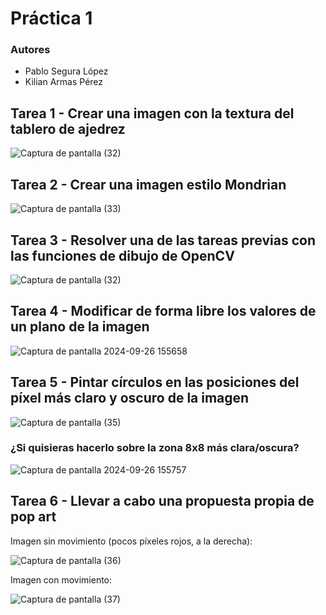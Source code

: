 # Práctica 1

### Autores

- Pablo Segura López
- Kilian Armas Pérez

## Tarea 1 - Crear una imagen con la textura del tablero de ajedrez

![Captura de pantalla (32)](https://github.com/user-attachments/assets/93a0036d-9bcb-4833-b8e9-5300e9ba3373)


## Tarea 2 - Crear una imagen estilo Mondrian

![Captura de pantalla (33)](https://github.com/user-attachments/assets/d5b87f33-3854-4b06-9eb2-2fcffc736da2)


## Tarea 3 - Resolver una de las tareas previas con las funciones de dibujo de OpenCV

![Captura de pantalla (32)](https://github.com/user-attachments/assets/93a0036d-9bcb-4833-b8e9-5300e9ba3373)


## Tarea 4 - Modificar de forma libre los valores de un plano de la imagen

![Captura de pantalla 2024-09-26 155658](https://github.com/user-attachments/assets/27fbfccb-c481-4364-8c14-7b4063fa1f01)


## Tarea 5 - Pintar círculos en las posiciones del píxel más claro y oscuro de la imagen

![Captura de pantalla (35)](https://github.com/user-attachments/assets/c7a7cc17-46de-416f-89c0-6489b883e278)


### ¿Si quisieras hacerlo sobre la zona 8x8 más clara/oscura?

![Captura de pantalla 2024-09-26 155757](https://github.com/user-attachments/assets/9a830e58-3891-4e32-bc54-9a043f1e2f6c)


## Tarea 6 - Llevar a cabo una propuesta propia de pop art
Imagen sin movimiento (pocos píxeles rojos, a la derecha):

![Captura de pantalla (36)](https://github.com/user-attachments/assets/d27f955b-6518-49ce-aec7-7b72facc894b)

Imagen con movimiento:

![Captura de pantalla (37)](https://github.com/user-attachments/assets/5d363034-f31c-4c7e-b65a-83bddc204255)


